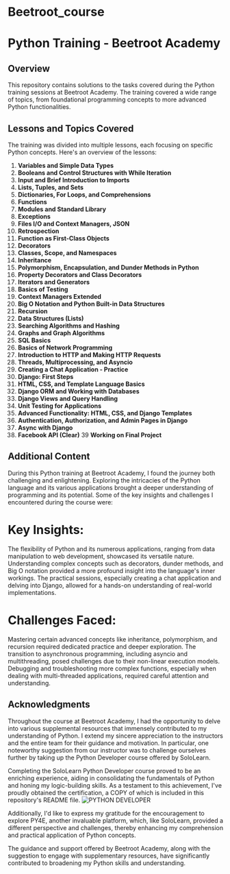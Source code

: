 # Beetroot_course
# Python Training - Beetroot Academy

## Overview
This repository contains solutions to the tasks covered during the Python training sessions at Beetroot Academy. The training covered a wide range of topics, 
from foundational programming concepts to more advanced Python functionalities.

## Lessons and Topics Covered
The training was divided into multiple lessons, each focusing on specific Python concepts. Here's an overview of the lessons:

1. **Variables and Simple Data Types**
2. **Booleans and Control Structures with While Iteration**
3. **Input and Brief Introduction to Imports**
4. **Lists, Tuples, and Sets**
5. **Dictionaries, For Loops, and Comprehensions**
6. **Functions**
7. **Modules and Standard Library**
8. **Exceptions**
9. **Files I/O and Context Managers, JSON**
10. **Retrospection**
11. **Function as First-Class Objects**
12. **Decorators**
13. **Classes, Scope, and Namespaces**
14. **Inheritance**
15. **Polymorphism, Encapsulation, and Dunder Methods in Python**
16. **Property Decorators and Class Decorators**
17. **Iterators and Generators**
18. **Basics of Testing**
19. **Context Managers Extended**
20. **Big O Notation and Python Built-in Data Structures**
21. **Recursion**
22. **Data Structures (Lists)**
23. **Searching Algorithms and Hashing**
24. **Graphs and Graph Algorithms**
25. **SQL Basics**
26. **Basics of Network Programming**
27. **Introduction to HTTP and Making HTTP Requests**
28. **Threads, Multiprocessing, and Asyncio**
29. **Creating a Chat Application - Practice**
30. **Django: First Steps**
31. **HTML, CSS, and Template Language Basics**
32. **Django ORM and Working with Databases**
33. **Django Views and Query Handling**
34. **Unit Testing for Applications**
35. **Advanced Functionality: HTML, CSS, and Django Templates**
36. **Authentication, Authorization, and Admin Pages in Django**
37. **Async with Django**
38. **Facebook API (Clear)**
39 **Working on Final Project**

## Additional Content
During this Python training at Beetroot Academy, I found the journey both challenging and enlightening. Exploring the intricacies of the Python language and its various applications brought a deeper understanding of programming and its potential. Some of the key insights and challenges I encountered during the course were:

# Key Insights:
The flexibility of Python and its numerous applications, ranging from data manipulation to web development, showcased its versatile nature.
Understanding complex concepts such as decorators, dunder methods, and Big O notation provided a more profound insight into the language's inner workings.
The practical sessions, especially creating a chat application and delving into Django, allowed for a hands-on understanding of real-world implementations.
# Challenges Faced:
Mastering certain advanced concepts like inheritance, polymorphism, and recursion required dedicated practice and deeper exploration.
The transition to asynchronous programming, including asyncio and multithreading, posed challenges due to their non-linear execution models.
Debugging and troubleshooting more complex functions, especially when dealing with multi-threaded applications, required careful attention and understanding.

## Acknowledgments
Throughout the course at Beetroot Academy, I had the opportunity to delve into various supplemental resources that immensely contributed to my understanding of Python. 
I extend my sincere appreciation to the instructors and the entire team for their guidance and motivation. In particular, one noteworthy suggestion from our instructor 
was to challenge ourselves further by taking up the Python Developer course offered by SoloLearn.

Completing the SoloLearn Python Developer course proved to be an enriching experience, aiding in consolidating the fundamentals of Python and honing my logic-building 
skills. As a testament to this achievement, I've proudly obtained the certification, a COPY of which is included in this repository's README file.
![PYTHON DEVELOPER](https://www.sololearn.com/certificates/CC-CT7BBXK3)

Additionally, I'd like to express my gratitude for the encouragement to explore PY4E, another invaluable platform, which, like SoloLearn, provided a different 
perspective and challenges, thereby enhancing my comprehension and practical application of Python concepts.

The guidance and support offered by Beetroot Academy, along with the suggestion to engage with supplementary resources, have significantly contributed to broadening 
my Python skills and understanding.


